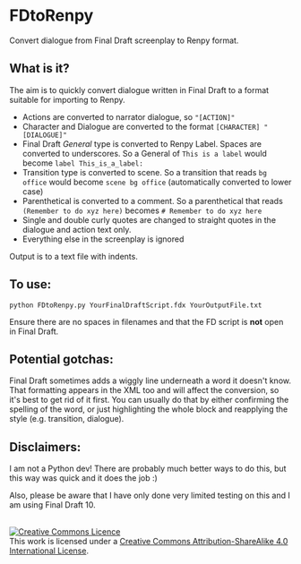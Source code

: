 # FDtoRenpy
Convert dialogue from Final Draft screenplay to Renpy format.

## What is it? 

The aim is to quickly convert dialogue written in Final Draft to a format suitable for importing to Renpy.

- Actions are converted to narrator dialogue, so `"[ACTION]"`
- Character and Dialogue are converted to the format `[CHARACTER] "[DIALOGUE]"`
- Final Draft *General* type is converted to Renpy Label. Spaces are converted to underscores.  So a General of `This is a label` would become `label This_is_a_label:`
- Transition type is converted to scene.  So a transition that reads `bg office` would become `scene bg office` (automatically converted to lower case)
- Parenthetical is converted to a comment.  So a parenthetical that reads `(Remember to do xyz here)` becomes `# Remember to do xyz here`
- Single and double curly quotes are changed to straight quotes in the dialogue and action text only.
- Everything else in the screenplay is ignored

Output is to a text file with indents.

## To use:

`python FDtoRenpy.py YourFinalDraftScript.fdx YourOutputFile.txt`

Ensure there are no spaces in filenames and that the FD script is **not** open in Final Draft.

## Potential gotchas:

Final Draft sometimes adds a wiggly line underneath a word it doesn't know.  That formatting appears in the XML too and will affect the conversion, so it's best to get rid of it first. You can usually do that by either confirming the spelling of the word, or just highlighting the whole block and reapplying the style (e.g. transition, dialogue).

## Disclaimers:

I am not a Python dev!  There are probably much better ways to do this, but this way was quick and it does the job :)

Also, please be aware that I have only done very limited testing on this and I am using Final Draft 10.

<br>
<a rel="license" href="http://creativecommons.org/licenses/by-sa/4.0/"><img alt="Creative Commons Licence" style="border-width:0" src="https://i.creativecommons.org/l/by-sa/4.0/88x31.png" /></a><br />This work is licensed under a <a rel="license" href="http://creativecommons.org/licenses/by-sa/4.0/">Creative Commons Attribution-ShareAlike 4.0 International License</a>.
